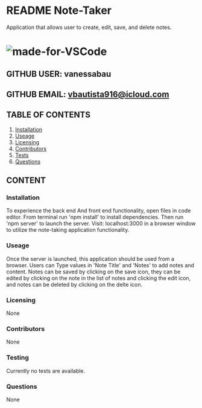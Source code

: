 # README Note-Taker
Application that allows user to create, edit, save, and delete notes.
# ![made-for-VSCode](https://img.shields.io/badge/Made%20for-VSCode-1f425f.svg)
## GITHUB USER: vanessabau
## GITHUB EMAIL: vbautista916@icloud.com

## TABLE OF CONTENTS
1. [Installation](###Installation)
2. [Useage](###Useage)
3. [Licensing](###Licensing)
4. [Contributors](###Contributors)
5. [Tests](###Testing)
6. [Questions](###Questions)

## CONTENT
### Installation
To experience the back end And front end functionality, open files in code editor. From terminal run 'npm install' to install dependencies. Then run 'npm server' to launch the server. Visit: localhost:3000 in a browser window to utilize the note-taking application functionality.
### Useage
Once the server is launched, this application should be used from a browser. Users can Type values in 'Note Title' and 'Notes' to add notes and content. Notes can be saved by clicking on the save icon, they can be edited by clicking on the note in the list of notes and clicking the edit icon, and notes can be deleted by clicking on the delte icon.
### Licensing
None
### Contributors
None
### Testing
Currently no tests are available.
### Questions
None
